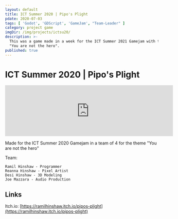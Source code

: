 ```yaml
---
layout: default
title: ICT Summer 2020 | Pipo's Plight
pdate: 2020-07-03
tags: [ 'Godot', 'GDScript', 'GameJam', "Team-Leader" ]
category: project game
imgDir: /img/projects/ictsu20/
description: >-
  This was a game made in a week for the ICT Summer 2021 Gamejam with the theme
  "You are not the hero".
published: true
---
```



ICT Summer 2020 | Pipo's Plight
================

<div class="content-spacing"></div>

<iframe src="https://itch.io/embed/717647" width="552" height="167" frameborder="0"><a href="https://ramilhinshaw.itch.io/pipos-plight">Pipo's Plight by Ramil, Reanna, Desiree, Joe</a></iframe>
<div class="content-spacing"></div>

  Made for the ICT Summer 2020 Gamejam in a team of 4 for the theme "You are not the hero"

<div class="content-spacing"></div>

Team:

    Ramil Hinshaw - Programmer
    Reanna Hinshaw - Pixel Artist
    Desi Hinshaw - 3D Modeling
    Joe Mazzara - Audio Production


<div class="content-spacing"></div>

Links
-----

Itch.io: [https://ramilhinshaw.itch.io/pipos-plight](https://ramilhinshaw.itch.io/pipos-plight)

